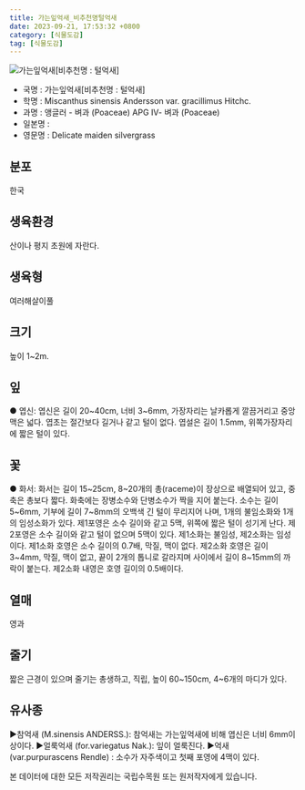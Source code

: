 ```yaml
---
title: 가는잎억새_비추천명털억새
date: 2023-09-21, 17:53:32 +0800
category: [식물도감]
tag: [식물도감]
---
```




![가는잎억새[비추천명 : 털억새]](http://www.nature.go.kr/fileUpload/plants/basic/Poaceae/Miscanthus/P000006674/P000006674_202205_1_th2.jpg)
- 국명 : 가는잎억새[비추천명 : 털억새]
- 학명 : Miscanthus sinensis Andersson var. gracillimus Hitchc.
- 과명 : 앵글러 - 벼과 (Poaceae) APG Ⅳ- 벼과 (Poaceae)
- 일본명 : 
- 영문명 : Delicate maiden silvergrass


## 분포
한국
## 생육환경
산이나 평지 초원에 자란다.
## 생육형
여러해살이풀
## 크기
높이 1~2m.
## 잎
● 엽신: 엽신은 길이 20~40cm, 너비 3~6mm, 가장자리는 날카롭게 깔끔거리고 중앙맥은 넓다. 엽초는 절간보다 길거나 같고 털이 없다. 엽설은 길이 1.5mm, 위쪽가장자리에 짧은 털이 있다.
## 꽃
● 화서: 화서는 길이 15~25cm, 8~20개의 총(raceme)이 장상으로 배열되어 있고, 중축은 총보다 짧다. 화축에는 장병소수와 단병소수가 짝을 지어 붙는다. 소수는 길이 5~6mm, 기부에 길이 7~8mm의 오백색 긴 털이 무리지어 나며, 1개의 불임소화와 1개의 임성소화가 있다. 제1포영은 소수 길이와 같고 5맥, 위쪽에 짧은 털이 성기게 난다. 제2포영은 소수 길이와 같고 털이 없으며 5맥이 있다. 제1소화는 불임성, 제2소화는 임성이다. 제1소화 호영은 소수 길이의 0.7배, 막질, 맥이 없다. 제2소화 호영은 길이 3~4mm, 막질, 맥이 없고, 끝이 2개의 톱니로 갈라지며 사이에서 길이 8~15mm의 까락이 붙는다. 제2소화 내영은 호영 길이의 0.5배이다.
## 열매
영과
## 줄기
짧은 근경이 있으며 줄기는 총생하고, 직립, 높이 60~150cm, 4~6개의 마디가 있다.
## 유사종
▶참억새 (M.sinensis ANDERSS.): 참억새는 가는잎억새에 비해 엽신은 너비 6mm이상이다.▶얼룩억새 (for.variegatus Nak.): 잎이 얼룩진다. ▶억새 (var.purpurascens Rendle) : 소수가 자주색이고 첫째 포영에 4맥이 있다.






본 데이터에 대한 모든 저작권리는 국립수목원 또는 원저작자에게 있습니다.
